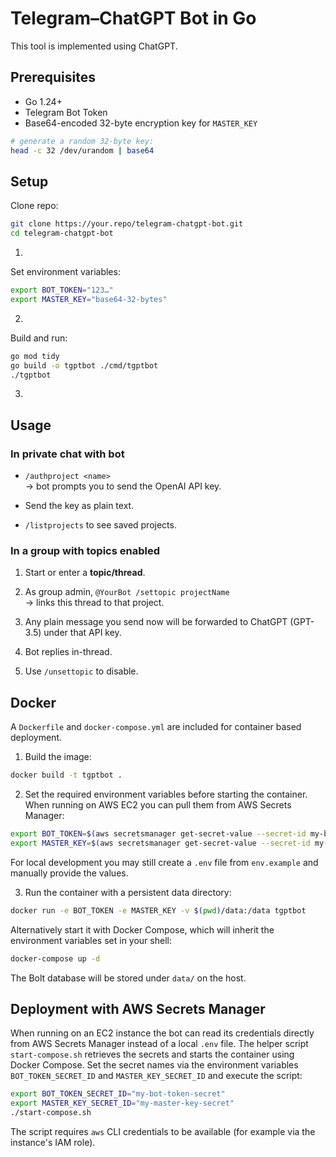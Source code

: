 # Telegram–ChatGPT Bot in Go

This tool is implemented using ChatGPT.

## Prerequisites
- Go 1.24+
- Telegram Bot Token
- Base64-encoded 32-byte encryption key for `MASTER_KEY`

```bash
# generate a random 32-byte key:
head -c 32 /dev/urandom | base64
```

## Setup

Clone repo:

```bash
git clone https://your.repo/telegram-chatgpt-bot.git
cd telegram-chatgpt-bot
```

1.

Set environment variables:

```bash
export BOT_TOKEN="123…"
export MASTER_KEY="base64-32-bytes"
```

2.

Build and run:

```bash
go mod tidy
go build -o tgptbot ./cmd/tgptbot
./tgptbot
```

3.

## Usage

### In private chat with bot

* `/authproject <name>`  
   → bot prompts you to send the OpenAI API key.

* Send the key as plain text.

* `/listprojects` to see saved projects.

### In a group with topics enabled

1. Start or enter a **topic/thread**.

2. As group admin, `@YourBot /settopic projectName`  
    → links this thread to that project.

3. Any plain message you send now will be forwarded to ChatGPT (GPT-3.5) under that API key.

4. Bot replies in-thread.

5. Use `/unsettopic` to disable.

## Docker

A `Dockerfile` and `docker-compose.yml` are included for container based deployment.

1. Build the image:

```bash
docker build -t tgptbot .
```

2. Set the required environment variables before starting the container. When
running on AWS EC2 you can pull them from AWS Secrets Manager:

```bash
export BOT_TOKEN=$(aws secretsmanager get-secret-value --secret-id my-bot-token --query SecretString --output text)
export MASTER_KEY=$(aws secretsmanager get-secret-value --secret-id my-master-key --query SecretString --output text)
```

For local development you may still create a `.env` file from `env.example` and
manually provide the values.

3. Run the container with a persistent data directory:

```bash
docker run -e BOT_TOKEN -e MASTER_KEY -v $(pwd)/data:/data tgptbot
```

Alternatively start it with Docker Compose, which will inherit the environment
variables set in your shell:

```bash
docker-compose up -d
```

The Bolt database will be stored under `data/` on the host.

## Deployment with AWS Secrets Manager

When running on an EC2 instance the bot can read its credentials directly from
AWS Secrets Manager instead of a local `.env` file. The helper script
`start-compose.sh` retrieves the secrets and starts the container using
Docker Compose. Set the secret names via the environment variables
`BOT_TOKEN_SECRET_ID` and `MASTER_KEY_SECRET_ID` and execute the script:

```bash
export BOT_TOKEN_SECRET_ID="my-bot-token-secret"
export MASTER_KEY_SECRET_ID="my-master-key-secret"
./start-compose.sh
```

The script requires `aws` CLI credentials to be available (for example via the
instance's IAM role).


